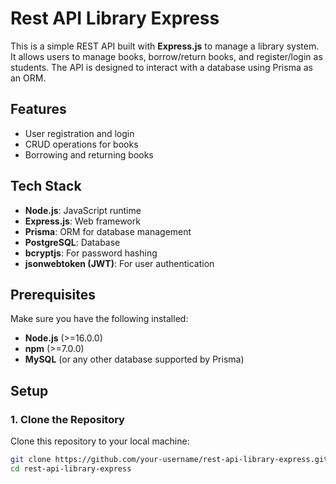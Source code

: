 # Rest API Library Express

This is a simple REST API built with **Express.js** to manage a library system. It allows users to manage books, borrow/return books, and register/login as students. The API is designed to interact with a database using Prisma as an ORM.

## Features

- User registration and login
- CRUD operations for books
- Borrowing and returning books

## Tech Stack

- **Node.js**: JavaScript runtime
- **Express.js**: Web framework
- **Prisma**: ORM for database management
- **PostgreSQL**: Database
- **bcryptjs**: For password hashing
- **jsonwebtoken (JWT)**: For user authentication

## Prerequisites

Make sure you have the following installed:

- **Node.js** (>=16.0.0)
- **npm** (>=7.0.0)
- **MySQL** (or any other database supported by Prisma)

## Setup

### 1. Clone the Repository

Clone this repository to your local machine:

```bash
git clone https://github.com/your-username/rest-api-library-express.git
cd rest-api-library-express
```
